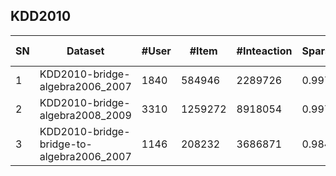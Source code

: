## KDD2010

| SN | Dataset                                        | \#User | \#Item  | \#Inteaction | Sparsity | Interaction Type    | TimeStamp | User Context | Item Context | Interaction Context |
|----|------------------------------------------------|--------|---------|--------------|----------|---------------------|-----------|--------------|--------------|---------------------|
| 1  | KDD2010\-bridge\-algebra2006\_2007             | 1840   | 584946  | 2289726      | 0\.9979  | rating <br> \[0,1\] |           |              |              |                     |
| 2  | KDD2010\-bridge\-algebra2008\_2009             | 3310   | 1259272 | 8918054      | 0\.9979  | rating <br> \[0,1\] |           |              |              |                     |
| 3  | KDD2010\-bridge\-bridge\-to\-algebra2006\_2007 | 1146   | 208232  | 3686871      | 0\.9846  | rating <br> \[0,1\] |           |              |              |                     |
